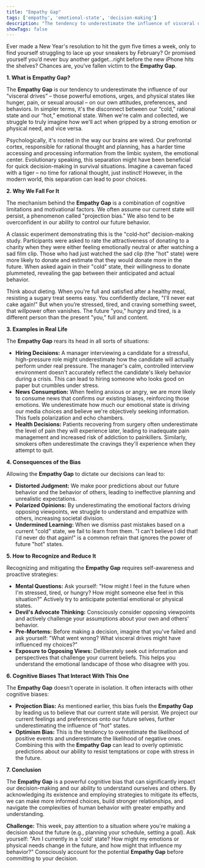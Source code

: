 ```yaml
---
title: "Empathy Gap"
tags: ['empathy', 'emotional-state', 'decision-making']
description: "The tendency to underestimate the influence of visceral drives on one's own attitudes, preferences, and behaviors."
showTags: false
---
```



Ever made a New Year's resolution to hit the gym five times a week, only to find yourself struggling to lace up your sneakers by February? Or promised yourself you’d never buy another gadget…right before the new iPhone hits the shelves? Chances are, you've fallen victim to the **Empathy Gap**.

**1. What is Empathy Gap?**

The **Empathy Gap** is our tendency to underestimate the influence of our “visceral drives” – those powerful emotions, urges, and physical states like hunger, pain, or sexual arousal – on our own attitudes, preferences, and behaviors. In simpler terms, it's the disconnect between our “cold,” rational state and our “hot,” emotional state. When we're calm and collected, we struggle to truly imagine how we'll act when gripped by a strong emotion or physical need, and vice versa.

Psychologically, it's rooted in the way our brains are wired. Our prefrontal cortex, responsible for rational thought and planning, has a harder time accessing and processing information from the limbic system, the emotional center. Evolutionary speaking, this separation might have been beneficial for quick decision-making in survival situations. Imagine a caveman faced with a tiger – no time for rational thought, just instinct! However, in the modern world, this separation can lead to poor choices.

**2. Why We Fall For It**

The mechanism behind the **Empathy Gap** is a combination of cognitive limitations and motivational factors. We often assume our current state will persist, a phenomenon called "projection bias." We also tend to be overconfident in our ability to control our future behavior.

A classic experiment demonstrating this is the "cold-hot" decision-making study. Participants were asked to rate the attractiveness of donating to a charity when they were either feeling emotionally neutral or after watching a sad film clip. Those who had just watched the sad clip (the "hot" state) were more likely to donate and estimate that they would donate more in the future. When asked again in their "cold" state, their willingness to donate plummeted, revealing the gap between their anticipated and actual behavior.

Think about dieting. When you're full and satisfied after a healthy meal, resisting a sugary treat seems easy. You confidently declare, "I'll never eat cake again!" But when you’re stressed, tired, and craving something sweet, that willpower often vanishes. The future "you," hungry and tired, is a different person than the present "you," full and content.

**3. Examples in Real Life**

The **Empathy Gap** rears its head in all sorts of situations:

*   **Hiring Decisions:** A manager interviewing a candidate for a stressful, high-pressure role might underestimate how the candidate will actually perform under real pressure. The manager's calm, controlled interview environment doesn't accurately reflect the candidate's likely behavior during a crisis. This can lead to hiring someone who looks good on paper but crumbles under stress.
*   **News Consumption:** When feeling anxious or angry, we are more likely to consume news that confirms our existing biases, reinforcing those emotions. We underestimate how much our emotional state is driving our media choices and believe we're objectively seeking information. This fuels polarization and echo chambers.
*   **Health Decisions:** Patients recovering from surgery often underestimate the level of pain they will experience later, leading to inadequate pain management and increased risk of addiction to painkillers. Similarly, smokers often underestimate the cravings they'll experience when they attempt to quit.

**4. Consequences of the Bias**

Allowing the **Empathy Gap** to dictate our decisions can lead to:

*   **Distorted Judgment:** We make poor predictions about our future behavior and the behavior of others, leading to ineffective planning and unrealistic expectations.
*   **Polarized Opinions:** By underestimating the emotional factors driving opposing viewpoints, we struggle to understand and empathize with others, increasing societal division.
*   **Undermined Learning:** When we dismiss past mistakes based on a current "cold" state, we fail to learn from them. "I can't believe I did that! I'd never do that again!" is a common refrain that ignores the power of future "hot" states.

**5. How to Recognize and Reduce It**

Recognizing and mitigating the **Empathy Gap** requires self-awareness and proactive strategies:

*   **Mental Questions:** Ask yourself: "How might I feel in the future when I'm stressed, tired, or hungry? How might someone else feel in this situation?" Actively try to anticipate potential emotional or physical states.
*   **Devil's Advocate Thinking:** Consciously consider opposing viewpoints and actively challenge your assumptions about your own and others' behavior.
*   **Pre-Mortems:** Before making a decision, imagine that you've failed and ask yourself: "What went wrong? What visceral drives might have influenced my choices?"
*   **Exposure to Opposing Views:** Deliberately seek out information and perspectives that challenge your current beliefs. This helps you understand the emotional landscape of those who disagree with you.

**6. Cognitive Biases That Interact With This One**

The **Empathy Gap** doesn't operate in isolation. It often interacts with other cognitive biases:

*   **Projection Bias:** As mentioned earlier, this bias fuels the **Empathy Gap** by leading us to believe that our current state will persist. We project our current feelings and preferences onto our future selves, further underestimating the influence of "hot" states.
*   **Optimism Bias:** This is the tendency to overestimate the likelihood of positive events and underestimate the likelihood of negative ones. Combining this with the **Empathy Gap** can lead to overly optimistic predictions about our ability to resist temptations or cope with stress in the future.

**7. Conclusion**

The **Empathy Gap** is a powerful cognitive bias that can significantly impact our decision-making and our ability to understand ourselves and others. By acknowledging its existence and employing strategies to mitigate its effects, we can make more informed choices, build stronger relationships, and navigate the complexities of human behavior with greater empathy and understanding.

**Challenge:** This week, pay attention to a situation where you're making a decision about the future (e.g., planning your schedule, setting a goal). Ask yourself: "Am I currently in a 'cold' state? How might my emotions or physical needs change in the future, and how might that influence my behavior?" Consciously account for the potential **Empathy Gap** before committing to your decision.

